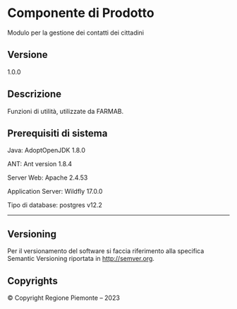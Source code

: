 # Componente di Prodotto

Modulo per la gestione dei contatti dei cittadini

## Versione

1.0.0

## Descrizione

Funzioni di utilità, utilizzate da FARMAB.

## Prerequisiti di sistema

Java:
AdoptOpenJDK 1.8.0

ANT:
Ant version 1.8.4

Server Web:
Apache 2.4.53

Application Server:
Wildfly 17.0.0

Tipo di database:
postgres v12.2

--------------------



## Versioning

Per il versionamento del software si faccia riferimento alla specifica Semantic Versioning riportata in http://semver.org.

## Copyrights
© Copyright Regione Piemonte – 2023
